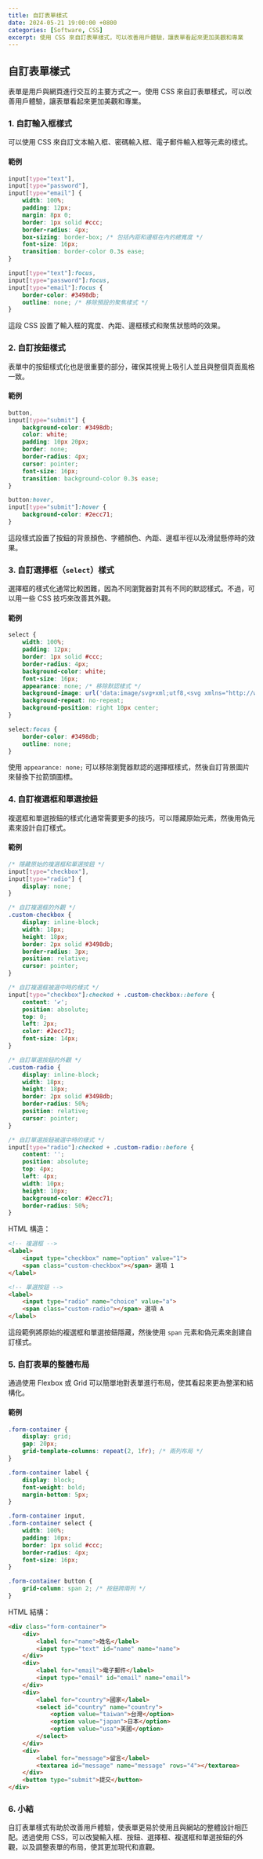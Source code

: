 ```yaml
---
title: 自訂表單樣式
date: 2024-05-21 19:00:00 +0800
categories: [Software, CSS]
excerpt: 使用 CSS 來自訂表單樣式，可以改善用戶體驗，讓表單看起來更加美觀和專業
---
```


## 自訂表單樣式

表單是用戶與網頁進行交互的主要方式之一。使用 CSS 來自訂表單樣式，可以改善用戶體驗，讓表單看起來更加美觀和專業。

### 1. 自訂輸入框樣式

可以使用 CSS 來自訂文本輸入框、密碼輸入框、電子郵件輸入框等元素的樣式。

#### 範例

```css
input[type="text"],
input[type="password"],
input[type="email"] {
    width: 100%;
    padding: 12px;
    margin: 8px 0;
    border: 1px solid #ccc;
    border-radius: 4px;
    box-sizing: border-box; /* 包括內距和邊框在內的總寬度 */
    font-size: 16px;
    transition: border-color 0.3s ease;
}

input[type="text"]:focus,
input[type="password"]:focus,
input[type="email"]:focus {
    border-color: #3498db;
    outline: none; /* 移除預設的聚焦樣式 */
}
```

這段 CSS 設置了輸入框的寬度、內距、邊框樣式和聚焦狀態時的效果。

### 2. 自訂按鈕樣式

表單中的按鈕樣式化也是很重要的部分，確保其視覺上吸引人並且與整個頁面風格一致。

#### 範例

```css
button,
input[type="submit"] {
    background-color: #3498db;
    color: white;
    padding: 10px 20px;
    border: none;
    border-radius: 4px;
    cursor: pointer;
    font-size: 16px;
    transition: background-color 0.3s ease;
}

button:hover,
input[type="submit"]:hover {
    background-color: #2ecc71;
}
```

這段樣式設置了按鈕的背景顏色、字體顏色、內距、邊框半徑以及滑鼠懸停時的效果。

### 3. 自訂選擇框（`select`）樣式

選擇框的樣式化通常比較困難，因為不同瀏覽器對其有不同的默認樣式。不過，可以用一些 CSS 技巧來改善其外觀。

#### 範例

```css
select {
    width: 100%;
    padding: 12px;
    border: 1px solid #ccc;
    border-radius: 4px;
    background-color: white;
    font-size: 16px;
    appearance: none; /* 移除默認樣式 */
    background-image: url('data:image/svg+xml;utf8,<svg xmlns="http://www.w3.org/2000/svg" viewBox="0 0 20 20"><polygon points="0,0 20,0 10,10" fill="#333"/></svg>'); /* 自訂下拉箭頭 */
    background-repeat: no-repeat;
    background-position: right 10px center;
}

select:focus {
    border-color: #3498db;
    outline: none;
}
```

使用 `appearance: none;` 可以移除瀏覽器默認的選擇框樣式，然後自訂背景圖片來替換下拉箭頭圖標。

### 4. 自訂複選框和單選按鈕

複選框和單選按鈕的樣式化通常需要更多的技巧，可以隱藏原始元素，然後用偽元素來設計自訂樣式。

#### 範例

```css
/* 隱藏原始的複選框和單選按鈕 */
input[type="checkbox"],
input[type="radio"] {
    display: none;
}

/* 自訂複選框的外觀 */
.custom-checkbox {
    display: inline-block;
    width: 18px;
    height: 18px;
    border: 2px solid #3498db;
    border-radius: 3px;
    position: relative;
    cursor: pointer;
}

/* 自訂複選框被選中時的樣式 */
input[type="checkbox"]:checked + .custom-checkbox::before {
    content: '✔';
    position: absolute;
    top: 0;
    left: 2px;
    color: #2ecc71;
    font-size: 14px;
}

/* 自訂單選按鈕的外觀 */
.custom-radio {
    display: inline-block;
    width: 18px;
    height: 18px;
    border: 2px solid #3498db;
    border-radius: 50%;
    position: relative;
    cursor: pointer;
}

/* 自訂單選按鈕被選中時的樣式 */
input[type="radio"]:checked + .custom-radio::before {
    content: '';
    position: absolute;
    top: 4px;
    left: 4px;
    width: 10px;
    height: 10px;
    background-color: #2ecc71;
    border-radius: 50%;
}
```

HTML 構造：

```html
<!-- 複選框 -->
<label>
    <input type="checkbox" name="option" value="1">
    <span class="custom-checkbox"></span> 選項 1
</label>

<!-- 單選按鈕 -->
<label>
    <input type="radio" name="choice" value="a">
    <span class="custom-radio"></span> 選項 A
</label>
```

這段範例將原始的複選框和單選按鈕隱藏，然後使用 `span` 元素和偽元素來創建自訂樣式。

### 5. 自訂表單的整體布局

通過使用 Flexbox 或 Grid 可以簡單地對表單進行布局，使其看起來更為整潔和結構化。

#### 範例

```css
.form-container {
    display: grid;
    gap: 20px;
    grid-template-columns: repeat(2, 1fr); /* 兩列布局 */
}

.form-container label {
    display: block;
    font-weight: bold;
    margin-bottom: 5px;
}

.form-container input,
.form-container select {
    width: 100%;
    padding: 10px;
    border: 1px solid #ccc;
    border-radius: 4px;
    font-size: 16px;
}

.form-container button {
    grid-column: span 2; /* 按鈕跨兩列 */
}
```

HTML 結構：

```html
<div class="form-container">
    <div>
        <label for="name">姓名</label>
        <input type="text" id="name" name="name">
    </div>
    <div>
        <label for="email">電子郵件</label>
        <input type="email" id="email" name="email">
    </div>
    <div>
        <label for="country">國家</label>
        <select id="country" name="country">
            <option value="taiwan">台灣</option>
            <option value="japan">日本</option>
            <option value="usa">美國</option>
        </select>
    </div>
    <div>
        <label for="message">留言</label>
        <textarea id="message" name="message" rows="4"></textarea>
    </div>
    <button type="submit">提交</button>
</div>
```

### 6. 小結

自訂表單樣式有助於改善用戶體驗，使表單更易於使用且與網站的整體設計相匹配。透過使用 CSS，可以改變輸入框、按鈕、選擇框、複選框和單選按鈕的外觀，以及調整表單的布局，使其更加現代和直觀。
